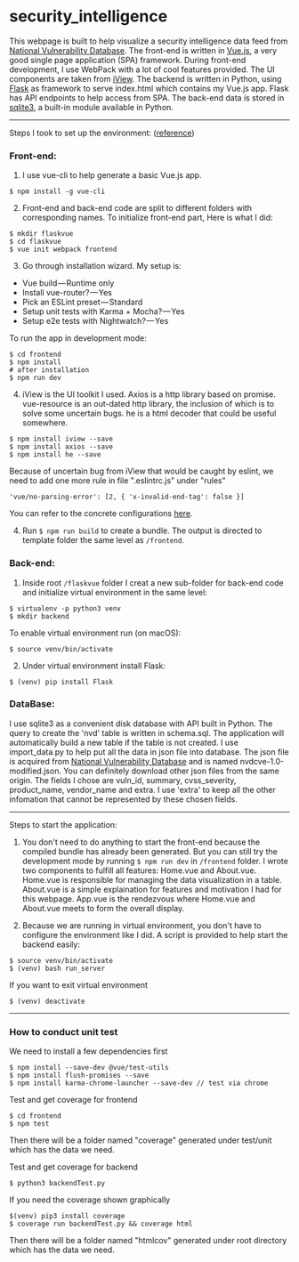 # security_intelligence

This webpage is built to help visualize a security intelligence data feed from [National Vulnerability Database](https://nvd.nist.gov/vuln/data-feeds). The front-end is written in [Vue.js](https://vuejs.org/v2/guide/index.html), a very good single page application (SPA) framework. During front-end development, I use WebPack with a lot of cool features provided. The UI components are taken from [iView](https://www.iviewui.com/). The backend is written in Python, using [Flask](http://flask.pocoo.org/) as framework to serve index.html which contains my Vue.js app. Flask has API endpoints to help access from SPA. The back-end data is stored in [sqlite3](https://docs.python.org/2/library/sqlite3.html), a built-in module available in Python.

------------------------------------------------------------------------------------------------------------------------

Steps I took to set up the environment: ([reference](https://codeburst.io/full-stack-single-page-application-with-vue-js-and-flask-b1e036315532))

### Front-end:
1. I use vue-cli to help generate a basic Vue.js app. 
```
$ npm install -g vue-cli
```
2. Front-end and back-end code are split to different folders with corresponding names. To initialize front-end part, Here is what I did:
```
$ mkdir flaskvue
$ cd flaskvue
$ vue init webpack frontend
```
3. Go through installation wizard. My setup is:
* Vue build — Runtime only
* Install vue-router? — Yes
* Pick an ESLint preset — Standard
* Setup unit tests with Karma + Mocha? — Yes
* Setup e2e tests with Nightwatch? — Yes

To run the app in development mode:
```
$ cd frontend
$ npm install
# after installation
$ npm run dev
```
4. iView is the UI toolkit I used. Axios is a http library based on promise. vue-resource is an out-dated http library, the inclusion of which is to solve some uncertain bugs. he is a html decoder that could be useful somewhere.
```
$ npm install iview --save
$ npm install axios --save
$ npm install he --save
```
Because of uncertain bug from iView that would be caught by eslint, we need to add one more rule in file ".eslintrc.js" under "rules"
```
'vue/no-parsing-error': [2, { 'x-invalid-end-tag': false }]
```
You can refer to the concrete configurations [here](https://www.iviewui.com/docs/guide/start-en).

4. Run `$ npm run build` to create a bundle. The output is directed to template folder the same level as `/frontend`.


### Back-end:
1. Inside root `/flaskvue` folder I creat a new sub-folder for back-end code and initialize virtual environment in the same level:
```
$ virtualenv -p python3 venv
$ mkdir backend
```
To enable virtual environment run (on macOS):
```
$ source venv/bin/activate
```

2. Under virtual environment install Flask:
```
$ (venv) pip install Flask
```

### DataBase:

I use sqlite3 as a convenient disk database with API built in Python. The query to create the 'nvd' table is written in schema.sql. The application will automatically build a new table if the table is not created. I use import_data.py to help put all the data in json file into database. The json file is acquired from [National Vulnerability Database](https://nvd.nist.gov/vuln/data-feeds) and is named nvdcve-1.0-modified.json. You can definitely download other json files from the same origin. The fields I chose are vuln_id, summary, cvss_severity, product_name, vendor_name and extra. I use 'extra' to keep all the other infomation that cannot be represented by these chosen fields.

------------------------------------------------------------------------------------------------------------------------

Steps to start the application:

1. You don't need to do anything to start the front-end because the compiled bundle has already been generated. But you can still try the development mode by running `$ npm run dev` in `/frontend` folder. I wrote two components to fulfill all features: Home.vue and About.vue. Home.vue is responsible for managing the data visualization in a table. About.vue is a simple explaination for features and motivation I had for this webpage. App.vue is the rendezvous where Home.vue and About.vue meets to form the overall display. 

2. Because we are running in virtual environment, you don't have to configure the environment like I did. A script is provided to help start the backend easily:
```
$ source venv/bin/activate
$ (venv) bash run_server
```
If you want to exit virtual environment
```
$ (venv) deactivate
```
-----------------------------------------------------------------------------------------------------------------------

### How to conduct unit test
We need to install a few dependencies first
```
$ npm install --save-dev @vue/test-utils
$ npm install flush-promises --save
$ npm install karma-chrome-launcher --save-dev // test via chrome
```
Test and get coverage for frontend
```
$ cd frontend
$ npm test
```
Then there will be a folder named "coverage" generated under test/unit which has the data we need.

Test and get coverage for backend
```
$ python3 backendTest.py
```
If you need the coverage shown graphically
```
$(venv) pip3 install coverage
$ coverage run backendTest.py && coverage html
```
Then there will be a folder named "htmlcov" generated under root directory which has the data we need.
